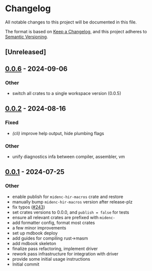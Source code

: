 # Changelog
All notable changes to this project will be documented in this file.

The format is based on [Keep a Changelog](https://keepachangelog.com/en/1.0.0/),
and this project adheres to [Semantic Versioning](https://semver.org/spec/v2.0.0.html).

## [Unreleased]

## [0.0.6](https://github.com/0xpolygonmiden/compiler/compare/midenc-hir-macros-v0.0.5...midenc-hir-macros-v0.0.6) - 2024-09-06

### Other
- switch all crates to a single workspace version (0.0.5)

## [0.0.2](https://github.com/0xPolygonMiden/compiler/compare/midenc-hir-macros-v0.0.1...midenc-hir-macros-v0.0.2) - 2024-08-16

### Fixed
- *(cli)* improve help output, hide plumbing flags

### Other
- unify diagnostics infa between compiler, assembler, vm

## [0.0.1](https://github.com/0xPolygonMiden/compiler/compare/midenc-hir-macros-v0.0.0...midenc-hir-macros-v0.0.1) - 2024-07-25

### Other
- enable publish for `midenc-hir-macros` crate and restore
- manually bump `midenc-hir-macros` version after release-plz
- fix typos ([#243](https://github.com/0xPolygonMiden/compiler/pull/243))
- set crates versions to 0.0.0, and `publish = false` for tests
- ensure all relevant crates are prefixed with `midenc-`
- add formatter config, format most crates
- a few minor improvements
- set up mdbook deploy
- add guides for compiling rust->masm
- add mdbook skeleton
- finalize pass refactoring, implement driver
- rework pass infrastructure for integration with driver
- provide some initial usage instructions
- Initial commit
